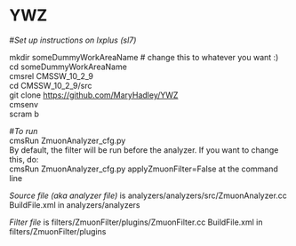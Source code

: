 # YWZ

#*Set up instructions on lxplus (sl7)*  

mkdir someDummyWorkAreaName # change this to whatever you want :)  
cd someDummyWorkAreaName  
cmsrel CMSSW_10_2_9  
cd CMSSW_10_2_9/src  
git clone https://github.com/MaryHadley/YWZ  
cmsenv  
scram b  
 
#*To run*  
cmsRun ZmuonAnalyzer_cfg.py  
By default, the filter will be run before the analyzer. If you want to change this, do:  
cmsRun ZmuonAnalyzer_cfg.py applyZmuonFilter=False at the command line  

*Source file (aka analyzer file)* is analyzers/analyzers/src/ZmuonAnalyzer.cc
BuildFile.xml in analyzers/analyzers

*Filter file* is filters/ZmuonFilter/plugins/ZmuonFilter.cc
BuildFile.xml in filters/ZmuonFilter/plugins  
